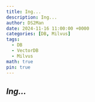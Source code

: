 ```yaml
---
title: Ing...
description: Ing...
author: DS2Man
date: 2024-11-16 11:00:00 +0000
categories: [DB, Milvus]
tags:
  - DB
  - VectorDB
  - Milvus
math: true
pin: true
---
```


<!-- 
https://devocean.sk.com/blog/techBoardDetail.do?ID=165368
-->

## *Ing...*
